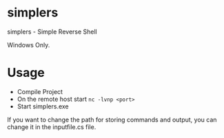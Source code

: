 # simplers
simplers - Simple Reverse Shell

Windows Only.

# Usage
- Compile Project
- On the remote host start `nc -lvnp <port>`
- Start simplers.exe

If you want to change the path for storing commands and output, you can change it in the inputfile.cs file.
